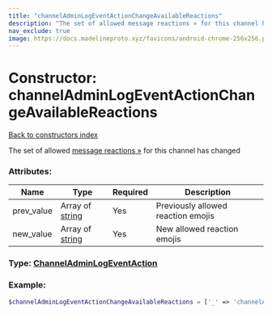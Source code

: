 ```yaml
---
title: "channelAdminLogEventActionChangeAvailableReactions"
description: "The set of allowed message reactions » for this channel has changed"
nav_exclude: true
image: https://docs.madelineproto.xyz/favicons/android-chrome-256x256.png
---
```

# Constructor: channelAdminLogEventActionChangeAvailableReactions  
[Back to constructors index](/API_docs/constructors/index.html)



The set of allowed [message reactions »](https://core.telegram.org/api/reactions) for this channel has changed

### Attributes:

| Name     |    Type       | Required | Description |
|----------|---------------|----------|-------------|
|prev\_value|Array of [string](/API_docs/types/string.html) | Yes|Previously allowed reaction emojis|
|new\_value|Array of [string](/API_docs/types/string.html) | Yes|New allowed reaction emojis|



### Type: [ChannelAdminLogEventAction](/API_docs/types/ChannelAdminLogEventAction.html)


### Example:

```php
$channelAdminLogEventActionChangeAvailableReactions = ['_' => 'channelAdminLogEventActionChangeAvailableReactions', 'prev_value' => ['string', 'string'], 'new_value' => ['string', 'string']];
```  
